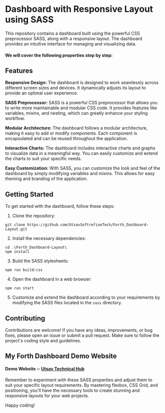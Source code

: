 
# Dashboard with Responsive Layout using SASS

This repository contains a dashboard built using the powerful CSS preprocessor SASS, along with a responsive layout. The dashboard provides an intuitive interface for managing and visualizing data.

#### We will cover the following properties step by step:

## Features

**Responsive Design:** The dashboard is designed to work seamlessly across different screen sizes and devices. It dynamically adjusts its layout to provide an optimal user experience.

**SASS Preprocessor:** SASS is a powerful CSS preprocessor that allows you to write more maintainable and modular CSS code. It provides features like variables, mixins, and nesting, which can greatly enhance your styling workflow.

**Modular Architecture:** The dashboard follows a modular architecture, making it easy to add or modify components. Each component is encapsulated and can be reused throughout the application.

**Interactive Charts:** The dashboard includes interactive charts and graphs to visualize data in a meaningful way. You can easily customize and extend the charts to suit your specific needs.

**Easy Customization:** With SASS, you can customize the look and feel of the dashboard by simply modifying variables and mixins. This allows for easy theming and branding of the application.


## Getting Started

To get started with the dashboard, follow these steps:

1. Clone the repository:

```shell
git clone https://github.com/UtsavSoftrefineTech/Forth_Dashboard-Layout.git

```
2. Install the necessary dependencies:
```shell
cd .\Forth_Dashboard-Layout\
npm install

```

3. Build the SASS stylesheets:

```shell
npm run build:css   
```
4. Open the dashboard in a web browser:

```shell
npm run start
```

5. Customize and extend the dashboard according to your requirements by modifying the SASS files located in the `sass` directory.

## Contributing

Contributions are welcome! If you have any ideas, improvements, or bug fixes, please open an issue or submit a pull request. Make sure to follow the project's coding style and guidelines.


## My Forth Dashboard Demo Website

#### Demo Website :-  [Utsav Technical Hub](https://forth-dashboards.netlify.app/)

Remember to experiment with these SASS properties and adjust them to suit your specific layout requirements. By mastering flexbox, CSS Grid, and positioning, you'll have the necessary tools to create stunning and responsive layouts for your web projects.

Happy coding!
